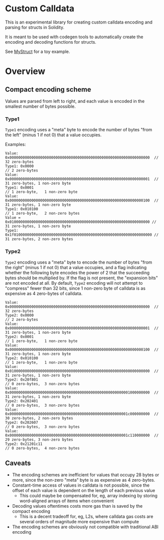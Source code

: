# Custom Calldata

This is an experimental library for creating custom calldata encoding and parsing for structs in Solidity.

It is meant to be used with codegen tools to automatically create the encoding and decoding functions for structs.

See [MyStruct](src/lib/MyStruct.sol) for a toy example.

# Overview

## Compact encoding scheme

Values are parsed from left to right, and each value is encoded in the smallest number of bytes possible.

### Type1

`Type1` encoding uses a "meta" byte to encode the number of bytes "from the left" (minus 1 if not 0) that a value occupies.

Examples:

```
Value: 0x0000000000000000000000000000000000000000000000000000000000000000  // 32 zero-bytes
Type1: 0x0000                                                              // 2 zero-bytes
Value: 0x0000000000000000000000000000000000000000000000000000000000000001  // 31 zero-bytes, 1 non-zero byte
Type1: 0x0001                                                              // 1 zero-byte,   1 non-zero byte
Value: 0x0000000000000000000000000000000000000000000000000000000000000100  // 31 zero-bytes, 1 non-zero byte
Type1: 0x010100                                                            // 1 zero-byte,   2 non-zero bytes
Value = 0x0100000000000000000000000000000000000000000000000000000000000000 // 31 zero-bytes, 1 non-zero byte
Type1: 0x1f010000000000000000000000000000000000000000000000000000000000000 // 31 zero-bytes, 2 non-zero bytes
```

### Type2

`Type2` encoding uses a "meta" byte to encode the number of bytes "from the right" (minus 1 if not 0) that a value occupies, and a flag indicating whether the following byte encodes the power of 2 that the succeeding bytes should be multiplied by. If the flag is not present, the "expansion bits" are not encoded at all.
By default, `Type2` encoding will not attempt to "compress" fewer than 32 bits, since 1 non-zero byte of calldata is as expensive as 4 zero-bytes of calldata.

```
Value: 0x0000000000000000000000000000000000000000000000000000000000000000  // 32 zero-bytes
Type2: 0x0000                                                              // 2 zero-bytes
Value: 0x0000000000000000000000000000000000000000000000000000000000000001  // 31 zero-bytes, 1 non-zero byte
Type2: 0x0001                                                              // 1 zero-byte,   1 non-zero byte
Value: 0x0000000000000000000000000000000000000000000000000000000000000100  // 31 zero-bytes, 1 non-zero byte
Type2: 0x010100                                                            // 1 zero-byte,   1 non-zero byte
Value: 0x0100000000000000000000000000000000000000000000000000000000000000  // 31 zero-bytes, 1 non-zero byte
Type2: 0x20f801                                                            // 0 zero-bytes,  3 non-zero bytes
Value: 0x0000000000000000000000000000000000000000000000000000001000000000  // 31 zero-bytes, 1 non-zero byte
Type2: 0x202401                                                            // 0 zero-bytes,  3 non-zero bytes
Value: 0x000000000000000000000000000000000000000000000000000001c000000000  // 30 zero-bytes, 2 non-zero bytes
Type2: 0x202607                                                            // 0 zero-bytes,  3 non-zero bytes
Value: 0x000000000000000000000000000000000000000000000000000001c110000000  // 29 zero-bytes, 3 non-zero bytes
Type2: 0x21201c11                                                          // 0 zero-bytes,  4 non-zero bytes
```

## Caveats

- The encoding schemes are inefficient for values that occupy 28 bytes or more, since the non-zero "meta" byte is as expensive as 4 zero-bytes.
- Constant-time access of values in calldata is not possible, since the offset of each value is dependent on the length of each previous value
  - This could maybe be compensated for, eg, array indexing by storing word-aligned arrays of items when convenient
- Decoding values oftentimes costs more gas than is saved by the compact encoding
  - This is a decent tradeoff for, eg, L2s, where calldata gas costs are several orders of magnitude more expensive than compute
- The encoding schemes are obviously not compatible with traditional ABI encoding
